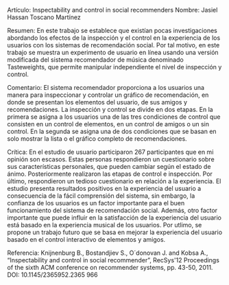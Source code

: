 Artículo: Inspectability and control in social recommenders            Nombre: Jasiel Hassan Toscano Martínez

Resumen: En este trabajo se establece que existían pocas investigaciones abordando los efectos de la inspección y el control en la experiencia de los usuarios con los sistemas de recomendación social. Por tal motivo, en este trabajo se muestra un experimento de usuario en línea usando una versión modificada del sistema recomendador de música denominado Tasteweights, que permite manipular independiente el nivel de inspección y control.

Comentario: El sistema recomendador proporciona a los usuarios una manera para inspeccionar y controlar un gráfico de recomendación, en donde se presentan los elementos del usuario, de sus amigos y recomendaciones. La inspección y control se divide en dos etapas. En la primera se asigna a los usuarios una de las tres condiciones de control que consisten en un control de elementos, en un control de amigos o un sin control. En la segunda 
se asigna una de dos condiciones que se basan en solo mostrar la lista o el gráfico completo de recomendaciones. 

Crítica: En el estudio de usuario participaron 267 participantes que en mi opinión son escasos. Estas personas respondieron un cuestionario sobre sus características personales, que pueden cambiar según el estado de ánimo. Posteriormente realizaron las etapas de control e inspección. Por último, respondieron un tedioso cuestionario en relación a la experiencia. El estudio presenta resultados positivos en la experiencia del usuario a consecuencia de la fácil comprensión del sistema, sin embargo, la confianza de los usuarios es un factor importante para el buen funcionamiento del sistema de recomendación social. Además, otro factor importante que puede influir en la satisfacción de la experiencia del usuario está basado en la experiencia musical de los usuarios. Por utlimo, se propone un trabajo futuro que se basa en mejorar la experiencia del usuario basado en el control interactivo de elementos y amigos.

Referencia: Knijnenburg B., Bostandjiev S., O´donovan J. and Kobsa A., “Inspectability and control in social recommender”, RecSys'12 Proceedings of the sixth ACM conference on recommender systems, pp. 43-50, 2011. DOI: 10.1145/2365952.2365 966
